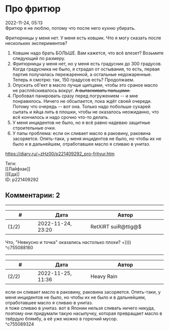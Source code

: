 Про фритюр
==========

  
2022-11-24, 05:13  
 Фритюр я не люблю, потому что после него кухню убирать.   
   
 Фритюрницы у меня нет. У меня есть ковшик. Что я могу сказать после нескольких экспериментов?   
   
 1. Ковшик надо брать БОЛЬШЕ. Вам кажется, что всё влезет? Возьмите следующий по размеру.   
 2. Фритюрницы у меня нет, но у меня есть градусник до 300 градусов. Когда градусника не было, я страдал от остывания, то есть, первая партия получалась пережаренной, а остальные недожаренные. Теперь я смотрю: так, 150 градусов есть? Продолжаем.   
 3. Опускать об'ект в масло лучше щипцами, чтобы это сраное масло не расплёскивалось вокруг.  ~~А вытаскивать пальцами.~~    
 4. Пробовал панировать сразу перед погружением -- и мне понравилось. Ничего не обсыпается, пока ждёт своей очереди. Потому что очередь -- вот она. Только надо побольше сухарей сыпать и яйца лить в плошки, чтобы не оказалось неожиданно, что всё кончилось и надо срочно что-то делать.   
 5. У меня инцидентов не было, но я всё равно надеваю защитные строительные очки.   
 6. У папы проблема: если он сливает масло в раковину, раковина засоряется. Опять-таки, у меня инцидентов не было, но чтобы их не было и в дальнейшем, отработавшее масло я сливаю в унитаз.   
  
<https://diary.ru/~zHz00/p221409292_pro-frityur.htm>  
  
Теги:  
[[Лайфхак]]  
[[Еда]]  
ID: p221409292  


Комментарии: 2
--------------

  


---



|         #         |              Дата              |                     Автор                     |           ID           |
| --- | --- | --- | --- |
| (1/2) | 2022-11-24, 23:20 | RetXiRT suiR@ttig@$ | c755088160 |

  
 Что, "Невкусно и точка" оказались настолько плохи? +))))   
 ^c755088160

---



|         #         |              Дата              |                     Автор                     |           ID           |
| --- | --- | --- | --- |
| (2/2) | 2022-11-25, 11:36 | Heavy Rain | c755089324 |

  
  если он сливает масло в раковину, раковина засоряется. Опять-таки, у меня инцидентов не было, но чтобы их не было и в дальнейшем, отработавшее масло я сливаю в унитаз.    
 я тоже сливаю в унитаз. вот в Японии нельзя сливать ничего никуда, поэтому они придумали такую насыпучку, которая превращает масло в твёрдую блямбу, а её уже можно в горючий мусор.   
 ^c755089324